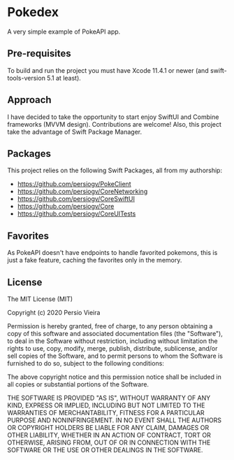 # Pokedex

A very simple example of PokeAPI app.

## Pre-requisites

To build and run the project you must have Xcode 11.4.1 or newer (and swift-tools-version 5.1 at least).

## Approach

I have decided to take the opportunity to start enjoy SwiftUI and Combine frameworks (MVVM design). Contributions are welcome!
Also, this project take the advantage of Swift Package Manager.

## Packages

This project relies on the following Swift Packages, all from my authorship:

- https://github.com/persiogv/PokeClient
- https://github.com/persiogv/CoreNetworking
- https://github.com/persiogv/CoreSwiftUI
- https://github.com/persiogv/Core
- https://github.com/persiogv/CoreUITests

## Favorites

As PokeAPI doesn't have endpoints to handle favorited pokemons, this is just a fake feature, caching the favorites only in the memory.

## License

The MIT License (MIT)

Copyright (c) 2020 Persio Vieira

Permission is hereby granted, free of charge, to any person obtaining a copy of
this software and associated documentation files (the "Software"), to deal in
the Software without restriction, including without limitation the rights to
use, copy, modify, merge, publish, distribute, sublicense, and/or sell copies of
the Software, and to permit persons to whom the Software is furnished to do so,
subject to the following conditions:

The above copyright notice and this permission notice shall be included in all
copies or substantial portions of the Software.

THE SOFTWARE IS PROVIDED "AS IS", WITHOUT WARRANTY OF ANY KIND, EXPRESS OR
IMPLIED, INCLUDING BUT NOT LIMITED TO THE WARRANTIES OF MERCHANTABILITY, FITNESS
FOR A PARTICULAR PURPOSE AND NONINFRINGEMENT. IN NO EVENT SHALL THE AUTHORS OR
COPYRIGHT HOLDERS BE LIABLE FOR ANY CLAIM, DAMAGES OR OTHER LIABILITY, WHETHER
IN AN ACTION OF CONTRACT, TORT OR OTHERWISE, ARISING FROM, OUT OF OR IN
CONNECTION WITH THE SOFTWARE OR THE USE OR OTHER DEALINGS IN THE SOFTWARE.
